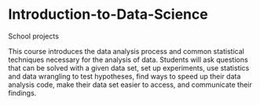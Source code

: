# Introduction-to-Data-Science
School projects

This course introduces the data analysis process and common statistical techniques necessary for the analysis of data. Students will ask questions that can be solved with a given data set, set up experiments, use statistics and data wrangling to test hypotheses, find ways to speed up their data analysis code, make their data set easier to access, and communicate their findings.
